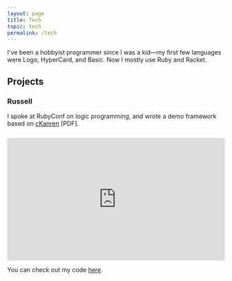```yaml
---
layout: page
title: Tech
topic: tech
permalink: /tech
---
```


I've been a hobbyist programmer since I was a kid—my first few languages were Logo, HyperCard, and Basic. Now I mostly use Ruby and Racket.

## Projects

### Russell

I spoke at RubyConf on logic programming, and wrote a demo framework based on [cKanren](http://scheme2011.ucombinator.org/papers/Alvis2011.pdf) [PDF].

<div style="position:relative;height:0;margin-top:25px;padding-bottom:56.25%"><iframe src="https://www.youtube.com/embed/f5Bi6_GOIB8?ecver=2" width="640" height="360" frameborder="0" style="position:absolute;width:100%;height:100%;left:0" allowfullscreen></iframe></div>

You can check out my code [here](https://gitlab.com/gavinmcg/russell).